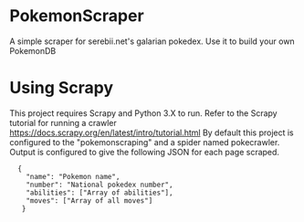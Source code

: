 # PokemonScraper
A simple scraper for serebii.net's galarian pokedex. Use it to build your own PokemonDB

# Using Scrapy
This project requires Scrapy and Python 3.X to run.
Refer to the Scrapy tutorial for running a crawler https://docs.scrapy.org/en/latest/intro/tutorial.html
By default this project is configured to the "pokemonscraping" and a spider named pokecrawler.
Output is configured to give the following JSON for each page scraped.

```
  {
    "name": "Pokemon name",
    "number": "National pokedex number",
    "abilities": ["Array of abilities"],
    "moves": ["Array of all moves"]
   }
```
